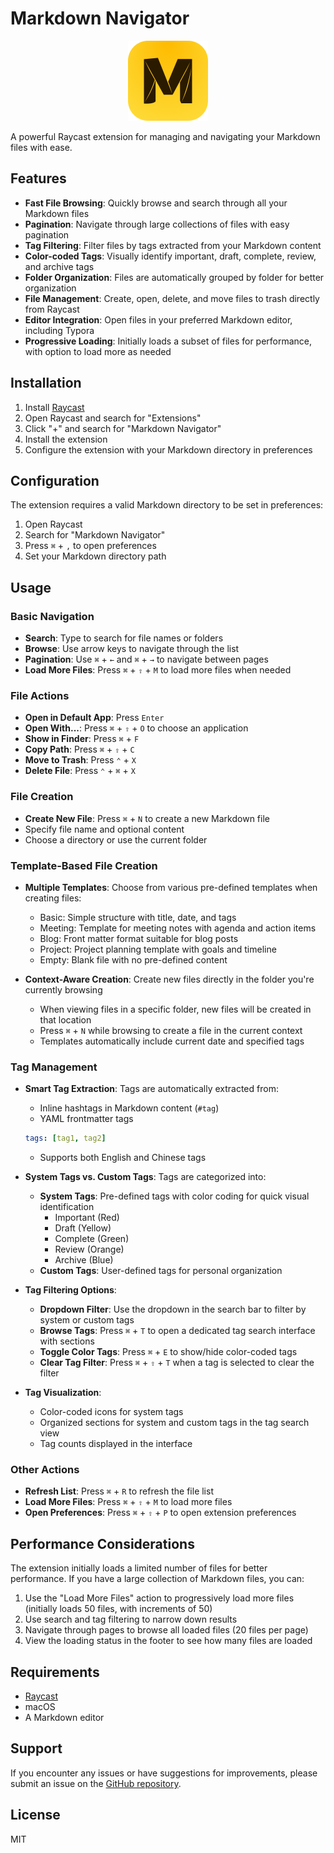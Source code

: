 # Markdown Navigator

<p align="center">
  <img src="./assets/extension-icon.png" width="128" height="128" alt="Markdown Navigator icon">
</p>


A powerful Raycast extension for managing and navigating your Markdown files with ease.

## Features

- **Fast File Browsing**: Quickly browse and search through all your Markdown files
- **Pagination**: Navigate through large collections of files with easy pagination
- **Tag Filtering**: Filter files by tags extracted from your Markdown content
- **Color-coded Tags**: Visually identify important, draft, complete, review, and archive tags
- **Folder Organization**: Files are automatically grouped by folder for better organization
- **File Management**: Create, open, delete, and move files to trash directly from Raycast
- **Editor Integration**: Open files in your preferred Markdown editor, including Typora
- **Progressive Loading**: Initially loads a subset of files for performance, with option to load more as needed

## Installation

1. Install [Raycast](https://raycast.com/)
2. Open Raycast and search for "Extensions"
3. Click "+" and search for "Markdown Navigator"
4. Install the extension
5. Configure the extension with your Markdown directory in preferences

## Configuration

The extension requires a valid Markdown directory to be set in preferences:

1. Open Raycast
2. Search for "Markdown Navigator"
3. Press `⌘` + `,` to open preferences
4. Set your Markdown directory path

## Usage

### Basic Navigation

- **Search**: Type to search for file names or folders
- **Browse**: Use arrow keys to navigate through the list
- **Pagination**: Use `⌘` + `←` and `⌘` + `→` to navigate between pages
- **Load More Files**: Press `⌘` + `⇧` + `M` to load more files when needed

### File Actions

- **Open in Default App**: Press `Enter`
- **Open With...**: Press `⌘` + `⇧` + `O` to choose an application
- **Show in Finder**: Press `⌘` + `F`
- **Copy Path**: Press `⌘` + `⇧` + `C`
- **Move to Trash**: Press `⌃` + `X`
- **Delete File**: Press `⌃` + `⌘` + `X`

### File Creation

- **Create New File**: Press `⌘` + `N` to create a new Markdown file
- Specify file name and optional content
- Choose a directory or use the current folder

### Template-Based File Creation

- **Multiple Templates**: Choose from various pre-defined templates when creating files:
  - Basic: Simple structure with title, date, and tags
  - Meeting: Template for meeting notes with agenda and action items
  - Blog: Front matter format suitable for blog posts
  - Project: Project planning template with goals and timeline
  - Empty: Blank file with no pre-defined content

- **Context-Aware Creation**: Create new files directly in the folder you're currently browsing
  - When viewing files in a specific folder, new files will be created in that location
  - Press `⌘` + `N` while browsing to create a file in the current context
  - Templates automatically include current date and specified tags

### Tag Management

- **Smart Tag Extraction**: Tags are automatically extracted from:
  - Inline hashtags in Markdown content (`#tag`)
  - YAML frontmatter tags 
  
  ```yaml
  tags: [tag1, tag2]
  ```
  
  - Supports both English and Chinese tags
  
- **System Tags vs. Custom Tags**: Tags are categorized into:
  - **System Tags**: Pre-defined tags with color coding for quick visual identification
    - Important (Red)
    - Draft (Yellow)
    - Complete (Green)
    - Review (Orange)
    - Archive (Blue)
  - **Custom Tags**: User-defined tags for personal organization

- **Tag Filtering Options**:
  - **Dropdown Filter**: Use the dropdown in the search bar to filter by system or custom tags
  - **Browse Tags**: Press `⌘` + `T` to open a dedicated tag search interface with sections
  - **Toggle Color Tags**: Press `⌘` + `E` to show/hide color-coded tags
  - **Clear Tag Filter**: Press `⌘` + `⇧` + `T` when a tag is selected to clear the filter

- **Tag Visualization**:
  - Color-coded icons for system tags
  - Organized sections for system and custom tags in the tag search view
  - Tag counts displayed in the interface

### Other Actions

- **Refresh List**: Press `⌘` + `R` to refresh the file list
- **Load More Files**: Press `⌘` + `⇧` + `M` to load more files
- **Open Preferences**: Press `⌘` + `⇧` + `P` to open extension preferences

## Performance Considerations

The extension initially loads a limited number of files for better performance. If you have a large collection of Markdown files, you can:

1. Use the "Load More Files" action to progressively load more files (initially loads 50 files, with increments of 50)
2. Use search and tag filtering to narrow down results
3. Navigate through pages to browse all loaded files (20 files per page)
4. View the loading status in the footer to see how many files are loaded

## Requirements

- [Raycast](https://raycast.com/)
- macOS
- A Markdown editor

## Support

If you encounter any issues or have suggestions for improvements, please submit an issue on the [GitHub repository](https://github.com/raycast/extensions/issues).

## License

MIT

